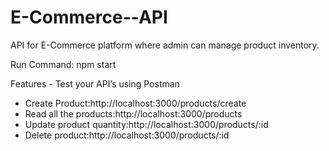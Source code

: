# E-Commerce--API
API for  E-Commerce platform where admin can manage product inventory.


Run Command: npm start

Features - Test your API’s using Postman 
- Create Product:http://localhost:3000/products/create
- Read all the products:http://localhost:3000/products
- Update product quantity:http://localhost:3000/products/:id
- Delete product:http://localhost:3000/products/:id
